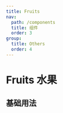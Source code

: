 ```yaml
---
title: Fruits
nav:
  path: /components
  title: 组件
  order: 3
group:
  title: Others
  order: 4
---
```


# Fruits 水果

## 基础用法

<code src="./demo/basic.tsx" />

<API src="./index.tsx" />
